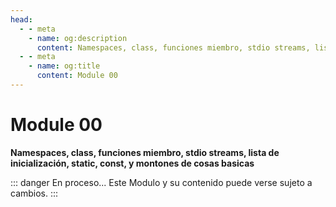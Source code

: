 ```yaml
---
head:
  - - meta
    - name: og:description
      content: Namespaces, class, funciones miembro, stdio streams, lista de inicialización, static, const, y montones de cosas basicas
  - - meta
    - name: og:title
      content: Module 00
---
```

<script setup lang="ts">
import Woaos from '@theme/components/categoria.vue';
import { module00 } from './module00.ts';
import { module00_1 } from './module00.ts';
</script>

# Module 00

**Namespaces, class, funciones miembro, stdio streams, lista de inicialización, static, const, y montones de
cosas basicas**

::: danger En proceso...
Este Modulo y su contenido puede verse sujeto a cambios.
:::

<Woaos :links="module00" />
<Woaos :links="module00_1" />